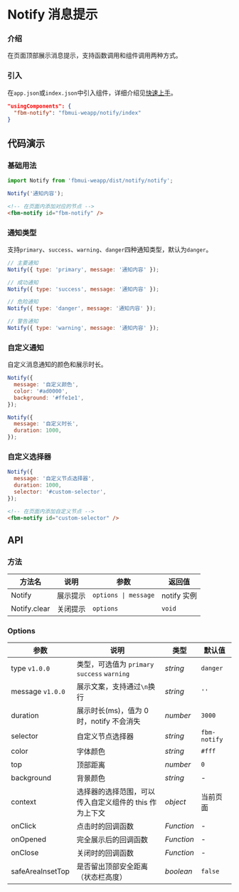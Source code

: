 # Notify 消息提示

### 介绍

在页面顶部展示消息提示，支持函数调用和组件调用两种方式。

### 引入

在`app.json`或`index.json`中引入组件，详细介绍见[快速上手](#/quickstart#yin-ru-zu-jian)。

```json
"usingComponents": {
  "fbm-notify": "fbmui-weapp/notify/index"
}
```

## 代码演示

### 基础用法

```js
import Notify from 'fbmui-weapp/dist/notify/notify';

Notify('通知内容');
```

```html
<!-- 在页面内添加对应的节点 -->
<fbm-notify id="fbm-notify" />
```

### 通知类型

支持`primary`、`success`、`warning`、`danger`四种通知类型，默认为`danger`。

```js
// 主要通知
Notify({ type: 'primary', message: '通知内容' });

// 成功通知
Notify({ type: 'success', message: '通知内容' });

// 危险通知
Notify({ type: 'danger', message: '通知内容' });

// 警告通知
Notify({ type: 'warning', message: '通知内容' });
```

### 自定义通知

自定义消息通知的颜色和展示时长。

```js
Notify({
  message: '自定义颜色',
  color: '#ad0000',
  background: '#ffe1e1',
});

Notify({
  message: '自定义时长',
  duration: 1000,
});
```

### 自定义选择器

```js
Notify({
  message: '自定义节点选择器',
  duration: 1000,
  selector: '#custom-selector',
});
```

```html
<!-- 在页面内添加自定义节点 -->
<fbm-notify id="custom-selector" />
```

## API

### 方法

| 方法名       | 说明     | 参数                 | 返回值      |
| ------------ | -------- | -------------------- | ----------- |
| Notify       | 展示提示 | `options \| message` | notify 实例 |
| Notify.clear | 关闭提示 | `options`            | `void`      |

### Options

| 参数 | 说明 | 类型 | 默认值 |
| --- | --- | --- | --- |
| type `v1.0.0` | 类型，可选值为 `primary` `success` `warning` | _string_ | `danger` |
| message `v1.0.0` | 展示文案，支持通过`\n`换行 | _string_ | `''` |
| duration | 展示时长(ms)，值为 0 时，notify 不会消失 | _number_ | `3000` |
| selector | 自定义节点选择器 | _string_ | `fbm-notify` |
| color | 字体颜色 | _string_ | `#fff` |
| top | 顶部距离 | _number_ | `0` |
| background | 背景颜色 | _string_ | - |
| context | 选择器的选择范围，可以传入自定义组件的 this 作为上下文 | _object_ | 当前页面 |
| onClick | 点击时的回调函数 | _Function_ | - |
| onOpened | 完全展示后的回调函数 | _Function_ | - |
| onClose | 关闭时的回调函数 | _Function_ | - |
| safeAreaInsetTop | 是否留出顶部安全距离（状态栏高度） | _boolean_ | `false` |

